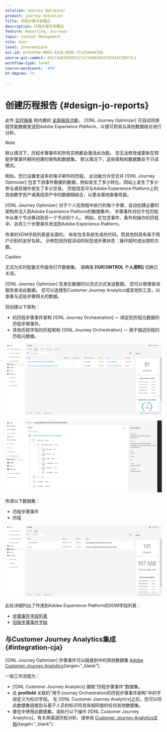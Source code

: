 ```yaml
---
solution: Journey Optimizer
product: journey optimizer
title: 历程步骤共享概述
description: 历程步骤共享概述
feature: Reporting, Journeys
topic: Content Management
role: User
level: Intermediate
exl-id: 07d25f8e-0065-4410-9895-ffa15d6447bb
source-git-commit: 03c714833930511fa734662b637d2416728073c2
workflow-type: tm+mt
source-wordcount: '475'
ht-degree: 7%

---
```


# 创建历程报告 {#design-jo-reports}

此外 [实时报表](live-report.md) 和内置的 [全局报告功能](global-report.md)， [!DNL Journey Optimizer] 可自动将旅程性能数据发送到Adobe Experience Platform，以便可将其与其他数据结合进行分析。

>[!NOTE]
>
>默认情况下，历程步骤事件的所有实例都会激活此功能。 您无法修改或更新在预配步骤事件期间创建的架构和数据集。 默认情况下，这些架构和数据集处于只读模式。

例如，您已设置发送多封电子邮件的历程。 此功能允许您合并 [!DNL Journey Optimizer] 包含下游事件数据的数据，例如发生了多少转化、网站上发生了多少参与或存储中发生了多少交易。 历程信息可与Adobe Experience Platform上的其他数字资产或离线资产中的数据相结合，以更全面地查看性能。

[!DNL Journey Optimizer] 对于个人在旅程中执行的每个步骤，自动创建必要的架构并流入到Adobe Experience Platform的数据集中。 步骤事件对应于在历程中从某个节点移动到另一个节点的个人。 例如，在包含事件、条件和操作的历程中，会将三个步骤事件发送到Adobe Experience Platform。

传递的XDM字段列表是全面的。 有些包含系统生成的代码，而其他则具有易于用户识别的友好名称。 示例包括历程活动的标签或步骤状态：操作超时或出错的次数。

>[!CAUTION]
>
>无法为实时配置文件服务打开数据集。 请确保 **[!UICONTROL 个人资料]** 切换已关闭。

[!DNL Journey Optimizer] 在发生数据时以流式方式发送数据。 您可以使用查询服务查询此数据。 您可以连接到Customer Journey Analytics或其他BI工具，以查看与这些步骤相关的数据。

将创建以下架构：

* 的历程步骤事件架构 [!DNL Journey Orchestration]  — 绑定到历程元数据的历程步骤事件。
* 具有历程字段的历程架构 [!DNL Journey Orchestration]  — 用于描述历程的历程元数据。

![](assets/sharing1.png)

![](assets/sharing2.png)

传递以下数据集：

* 历程步骤事件
* 历程

![](assets/sharing3.png)

此处详细列出了传递到Adobe Experience Platform的XDM字段列表：

* [步骤事件字段列表](../reports/sharing-field-list.md)
* [旧版步骤事件字段](../reports/sharing-legacy-fields.md)

## 与Customer Journey Analytics集成 {#integration-cja}

[!DNL Journey Optimizer] 步骤事件可以链接到中的其他数据集 [Adobe Customer Journey Analytics](https://experienceleague.adobe.com/docs/analytics-platform/using/cja-overview/cja-overview.html?lang=zh-Hans){target="_blank"}.

一般工作流程为：

* [!DNL Customer Journey Analytics] 摄取“历程步骤事件”数据集。
* 此 **profileId** 关联的“用于Journey Orchestration的历程步骤事件架构”中的字段定义为标识字段。 在 [!DNL Customer Journey Analytics]之后，您可以将此数据集链接到与基于人员的标识符具有相同值的任何其他数据集。
* 要在中使用此数据集，请执行以下操作 [!DNL Customer Journey Analytics]，有关跨渠道历程分析，请参阅 [Customer Journey Analytics文档](https://experienceleague.adobe.com/docs/analytics-platform/using/cja-usecases/cross-channel.html){target="_blank"}.

